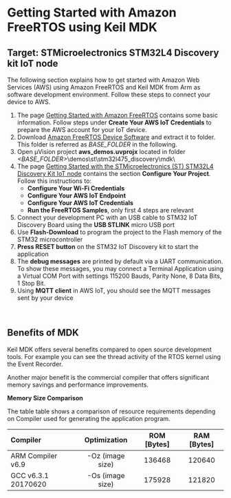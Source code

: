# Getting Started with Amazon FreeRTOS using Keil MDK
## Target: STMicroelectronics STM32L4 Discovery kit IoT node

The following section explains how to get started with Amazon Web Services (AWS) using Amazon FreeRTOS and Keil MDK from Arm as software development environment. Follow these steps to connect your device to AWS.

1. The page [Getting Started with Amazon FreeRTOS](https://docs.aws.amazon.com/freertos/latest/userguide/freertos-getting-started.html) contains some basic information. Follow steps under **Create Your AWS IoT Credentials** to prepare the AWS account for your IoT device.
2. Download [Amazon FreeRTOS Device Software](https://github.com/MDK-Packs/amazon-freertos) and extract it to folder. This folder is referred as *BASE_FOLDER* in the following.
3. Open &#181;Vision project **aws_demos.uvprojx** located in folder *<BASE_FOLDER>*\demos\st\stm32l475_discovery\mdk\
4. The page [Getting Started with the STMicroelectronics (ST) STM32L4 Discovery Kit IoT node](https://docs.aws.amazon.com/freertos/latest/userguide/getting_started_st.html) contains the section **Configure Your Project**. Follow this instructions to:
   - **Configure Your Wi-Fi Credentials**
   - **Configure Your AWS IoT Endpoint**
   - **Configure Your AWS IoT Credentials**
   - **Run the FreeRTOS Samples**, only first 4 steps are relevant
5. Connect your development PC with an USB cable to STM32 IoT Discovery Board using the **USB STLINK** micro USB port
6. Use **Flash-Download** to program the project to the Flash memory of the STM32 microcontroller
7. **Press RESET button** on the STM32 IoT Discovery kit to start the application
8. The **debug messages** are printed by default via a UART communication. To show these messages, you may connect a Terminal Application using a Virtual COM Port with settings 115200 Bauds, Parity None, 8 Data Bits, 1 Stop Bit. 
9. Using **MQTT client** in AWS IoT, you should see the MQTT messages sent by your device

<br/>

## Benefits of MDK

Keil MDK offers several benefits compared to open source development tools. For example you can see the thread activity of the RTOS kernel using the Event Recorder. 

Another major benefit is the commercial compiler that offers significant memory savings and performance improvements.

**Memory Size Comparison**

The table table shows a comparison of resource requirements depending on Compiler used for generating the application program.

| Compiler            | Optimization        | ROM [Bytes] | RAM [Bytes] |
|:------------------- |:-------------------:|:-----------:|:-----------:|
| ARM Compiler v6.9   | -Oz (image size)    | 136468      | 120640      |
| GCC v6.3.1 20170620 | -Os (image size)    | 175928      | 121820      |

